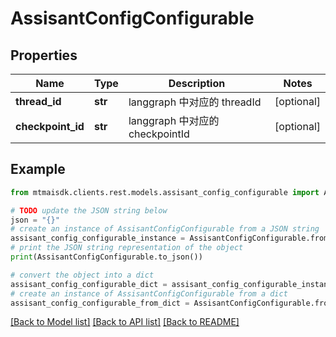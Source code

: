 # AssisantConfigConfigurable


## Properties

Name | Type | Description | Notes
------------ | ------------- | ------------- | -------------
**thread_id** | **str** | langgraph 中对应的 threadId | [optional] 
**checkpoint_id** | **str** | langgraph 中对应的 checkpointId | [optional] 

## Example

```python
from mtmaisdk.clients.rest.models.assisant_config_configurable import AssisantConfigConfigurable

# TODO update the JSON string below
json = "{}"
# create an instance of AssisantConfigConfigurable from a JSON string
assisant_config_configurable_instance = AssisantConfigConfigurable.from_json(json)
# print the JSON string representation of the object
print(AssisantConfigConfigurable.to_json())

# convert the object into a dict
assisant_config_configurable_dict = assisant_config_configurable_instance.to_dict()
# create an instance of AssisantConfigConfigurable from a dict
assisant_config_configurable_from_dict = AssisantConfigConfigurable.from_dict(assisant_config_configurable_dict)
```
[[Back to Model list]](../README.md#documentation-for-models) [[Back to API list]](../README.md#documentation-for-api-endpoints) [[Back to README]](../README.md)


